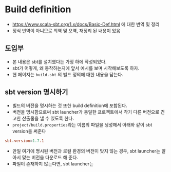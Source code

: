 # Build definition
- https://www.scala-sbt.org/1.x/docs/Basic-Def.html 에 대한 번역 및 정리
- 정식 번역이 아니므로 의역 및 오역, 재정리 된 내용이 있음

## 도입부
- 본 내용은 sbt를 설치했다는 가정 하에 작성되었다.
- sbt가 어떻게, 왜 동작하는지에 앞서 예시를 보며 시작해보도록 하자.
- 현 페이지는 `build.sbt` 의 빌드 정의에 대한 내용을 담는다.


## sbt version 명시하기
- 빌드의 버전을 명시하는 것 또한 build definition에 포함된다.
- 버전을 명시함으로써 sbt launcher가 동일한 프로젝트에서 각기 다른 버전으로 견고한 산출물을 낼 수 있도록 한다.
- `project/build.properties`라는 이름의 파일을 생성해서 아래와 같이 sbt version을 써준다
```conf
sbt.version=1.7.1
```

- 만일 여기에 명시된 버전과 로컬 환경의 버전이 맞지 않는 경우, sbt launcher는 알아서 맞는 버전을 다운로드 해 준다.
- 파일이 존재하지 않는다면, sbt launcher는 


